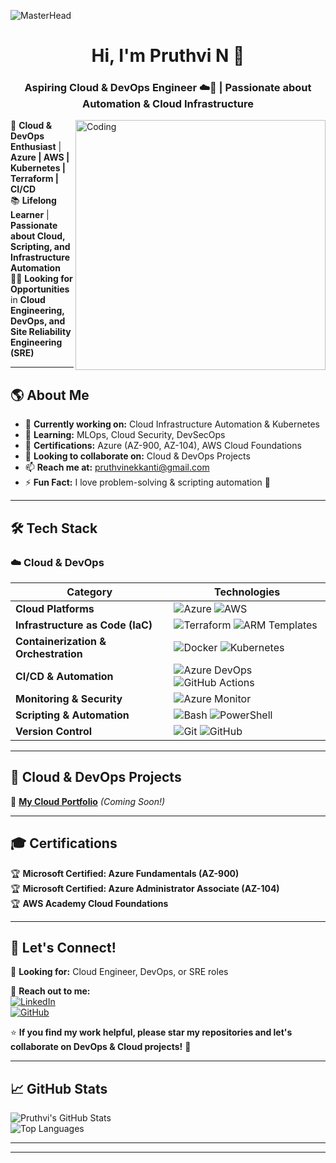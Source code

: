 ![MasterHead](https://blog.bit.ai/wp-content/uploads/2018/09/How-to-Embed-GitHub-Gists-in-Your-Documents-Blog-Banner.png)

<h1 align="center">Hi, I'm Pruthvi N 👋</h1>
<h3 align="center">Aspiring Cloud & DevOps Engineer ☁️🚀 | Passionate about Automation & Cloud Infrastructure</h3>

<img align="right" alt="Coding" width="400" src="https://cdn.dribbble.com/users/1162077/screenshots/3848914/media/320984a9ca58b3c73274c9259ecf6de8.gif">

🚀 **Cloud & DevOps Enthusiast** | **Azure | AWS | Kubernetes | Terraform | CI/CD**  
📚 **Lifelong Learner** | **Passionate about Cloud, Scripting, and Infrastructure Automation**  
👨‍💻 **Looking for Opportunities** in **Cloud Engineering, DevOps, and Site Reliability Engineering (SRE)**  

---

## 🌎 About Me  

- 🔭 **Currently working on:** Cloud Infrastructure Automation & Kubernetes  
- 🌱 **Learning:** MLOps, Cloud Security, DevSecOps  
- 🎯 **Certifications:** Azure (AZ-900, AZ-104), AWS Cloud Foundations  
- 👯 **Looking to collaborate on:** Cloud & DevOps Projects  
- 📫 **Reach me at:** [pruthvinekkanti@gmail.com](mailto:pruthvinekkanti@gmail.com)  
- ⚡ **Fun Fact:** I love problem-solving & scripting automation 🤖  

---

## 🛠️ Tech Stack  

### ☁️ **Cloud & DevOps**  

| **Category** | **Technologies** |
| --- | --- |
| **Cloud Platforms** | ![Azure](https://img.shields.io/badge/Azure-0078D4?style=for-the-badge&logo=microsoftazure&logoColor=white) ![AWS](https://img.shields.io/badge/AWS-232F3E?style=for-the-badge&logo=amazonaws&logoColor=white) |
| **Infrastructure as Code (IaC)** | ![Terraform](https://img.shields.io/badge/Terraform-623CE4?style=for-the-badge&logo=terraform&logoColor=white) ![ARM Templates](https://img.shields.io/badge/Azure-ARM--Templates-blue?style=for-the-badge) |
| **Containerization & Orchestration** | ![Docker](https://img.shields.io/badge/Docker-2496ED?style=for-the-badge&logo=docker&logoColor=white) ![Kubernetes](https://img.shields.io/badge/Kubernetes-326CE5?style=for-the-badge&logo=kubernetes&logoColor=white) |
| **CI/CD & Automation** | ![Azure DevOps](https://img.shields.io/badge/Azure%20DevOps-0078D7?style=for-the-badge&logo=azuredevops&logoColor=white) ![GitHub Actions](https://img.shields.io/badge/GitHub_Actions-2088FF?style=for-the-badge&logo=github-actions&logoColor=white) |
| **Monitoring & Security** | <!--![Grafana](https://img.shields.io/badge/Grafana-F46800?style=for-the-badge&logo=grafana&logoColor=white) ![Prometheus](https://img.shields.io/badge/Prometheus-E6522C?style=for-the-badge&logo=prometheus&logoColor=white) --> ![Azure Monitor](https://img.shields.io/badge/Azure%20Monitor-0078D7?style=for-the-badge&logo=microsoftazure&logoColor=white) |
| **Scripting & Automation** | ![Bash](https://img.shields.io/badge/Bash-4EAA25?style=for-the-badge&logo=gnu-bash&logoColor=white) ![PowerShell](https://img.shields.io/badge/PowerShell-5391FE?style=for-the-badge&logo=powershell&logoColor=white) |
| **Version Control** | ![Git](https://img.shields.io/badge/Git-F05032?style=for-the-badge&logo=git&logoColor=white) ![GitHub](https://img.shields.io/badge/GitHub-181717?style=for-the-badge&logo=github&logoColor=white) |

---


## 🚀 Cloud & DevOps Projects  

🔹 **[My Cloud Portfolio](#)** *(Coming Soon!)*  
<!--🔹 **[Automated Web App Deployment using GitHub Actions](#)**  
🔹 **[Terraform Infrastructure Deployment on AWS](#)**  
🔹 **[CI/CD Pipeline for Kubernetes Deployment](#)**  
🔹 **[Monitoring & Logging with Prometheus & Grafana](#)**  
-->

---

## 🎓 Certifications  

🏆 **Microsoft Certified: Azure Fundamentals (AZ-900)**  
🏆 **Microsoft Certified: Azure Administrator Associate (AZ-104)**  
🏆 **AWS Academy Cloud Foundations**  

---

## 📢 Let's Connect!  

💼 **Looking for:** Cloud Engineer, DevOps, or SRE roles  

📩 **Reach out to me:**  
[![LinkedIn](https://img.shields.io/badge/LinkedIn-0A66C2?style=for-the-badge&logo=linkedin&logoColor=white)](https://www.linkedin.com/in/pruthvinekkanti/)  
[![GitHub](https://img.shields.io/badge/GitHub-181717?style=for-the-badge&logo=github&logoColor=white)](https://github.com/PruthviNekkanti)  

⭐ **If you find my work helpful, please star my repositories and let's collaborate on DevOps & Cloud projects!** 🚀  

---

## 📈 GitHub Stats  

![Pruthvi's GitHub Stats](https://github-readme-stats.vercel.app/api?username=PruthviNekkanti&show_icons=true&theme=radical)  
![Top Languages](https://github-readme-stats.vercel.app/api/top-langs/?username=PruthviNekkanti&layout=compact&theme=radical)  

---


---
